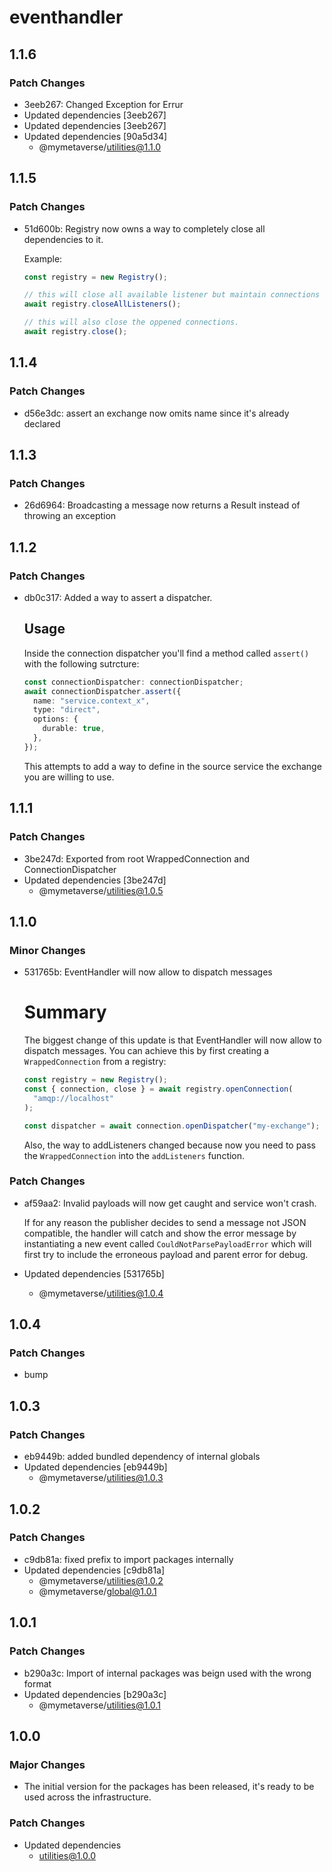 # eventhandler

## 1.1.6

### Patch Changes

- 3eeb267: Changed Exception for Errur
- Updated dependencies [3eeb267]
- Updated dependencies [3eeb267]
- Updated dependencies [90a5d34]
  - @mymetaverse/utilities@1.1.0

## 1.1.5

### Patch Changes

- 51d600b: Registry now owns a way to completely close all dependencies to it.

  Example:

  ```typescript
  const registry = new Registry();

  // this will close all available listener but maintain connections open.
  await registry.closeAllListeners();

  // this will also close the oppened connections.
  await registry.close();
  ```

## 1.1.4

### Patch Changes

- d56e3dc: assert an exchange now omits name since it's already declared

## 1.1.3

### Patch Changes

- 26d6964: Broadcasting a message now returns a Result instead of throwing an exception

## 1.1.2

### Patch Changes

- db0c317: Added a way to assert a dispatcher.

  ## Usage

  Inside the connection dispatcher you'll find
  a method called `assert()` with the following
  sutrcture:

  ```typescript
  const connectionDispatcher: connectionDispatcher;
  await connectionDispatcher.assert({
    name: "service.context_x",
    type: "direct",
    options: {
      durable: true,
    },
  });
  ```

  This attempts to add a way to define in the
  source service the exchange you are willing
  to use.

## 1.1.1

### Patch Changes

- 3be247d: Exported from root WrappedConnection and ConnectionDispatcher
- Updated dependencies [3be247d]
  - @mymetaverse/utilities@1.0.5

## 1.1.0

### Minor Changes

- 531765b: EventHandler will now allow to dispatch messages

  # Summary

  The biggest change of this update is that EventHandler will now allow to dispatch messages.
  You can achieve this by first creating a `WrappedConnection` from a registry:

  ```typescript
  const registry = new Registry();
  const { connection, close } = await registry.openConnection(
    "amqp://localhost"
  );

  const dispatcher = await connection.openDispatcher("my-exchange");
  ```

  Also, the way to addListeners changed because now you need to pass the `WrappedConnection` into the `addListeners` function.

### Patch Changes

- af59aa2: Invalid payloads will now get caught and service won't crash.

  If for any reason the publisher decides to send a message not JSON compatible, the handler
  will catch and show the error message by instantiating a new event called `CouldNotParsePayloadError`
  which will first try to include the erroneous payload and parent error for debug.

- Updated dependencies [531765b]
  - @mymetaverse/utilities@1.0.4

## 1.0.4

### Patch Changes

- bump

## 1.0.3

### Patch Changes

- eb9449b: added bundled dependency of internal globals
- Updated dependencies [eb9449b]
  - @mymetaverse/utilities@1.0.3

## 1.0.2

### Patch Changes

- c9db81a: fixed prefix to import packages internally
- Updated dependencies [c9db81a]
  - @mymetaverse/utilities@1.0.2
  - @mymetaverse/global@1.0.1

## 1.0.1

### Patch Changes

- b290a3c: Import of internal packages was beign used with the wrong format
- Updated dependencies [b290a3c]
  - @mymetaverse/utilities@1.0.1

## 1.0.0

### Major Changes

- The initial version for the packages has been released, it's ready to be used across the infrastructure.

### Patch Changes

- Updated dependencies
  - utilities@1.0.0
